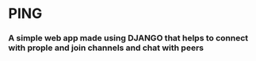 # PING

### A simple web app made using DJANGO that helps to connect with prople and join channels and chat with peers
